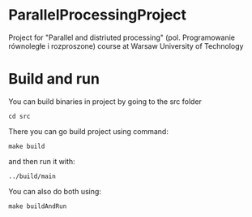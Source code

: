 # ParallelProcessingProject
Project for "Parallel and distriuted processing" (pol. Programowanie równoległe i rozproszone) course at Warsaw University of Technology

# Build and run
You can build binaries in project by going to the src folder

```
cd src
```

There you can go build project using command:

```
make build
```

and then run it with:

```
../build/main
```

You can also do both using:
```
make buildAndRun
```